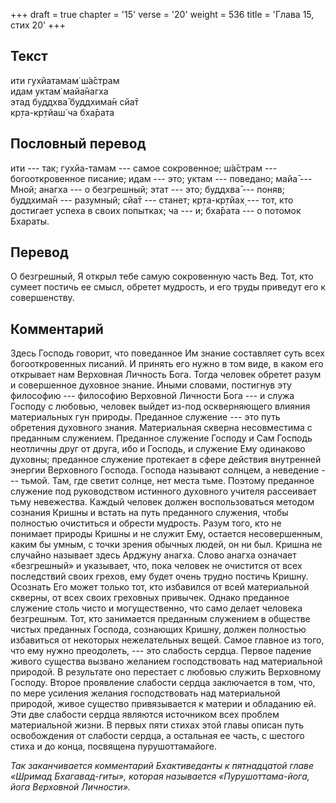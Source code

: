 +++
draft = true
chapter = '15'
verse = '20'
weight = 536
title = 'Глава 15, стих 20'
+++
## Текст

ити гухйатамам̇ ш́а̄страм  
идам уктам̇ майа̄нагха  
этад буддхва̄ буддхима̄н сйа̄т  
кр̣та-кр̣тйаш́ ча бха̄рата

## Пословный перевод

ити --- так; гухйа-тамам --- самое сокровенное; ш́а̄страм ---
богооткровенное писание; идам --- это; уктам --- поведано; майа̄ ---
Мной; анагха --- о безгрешный; этат --- это; буддхва̄ --- поняв;
буддхима̄н --- разумный; сйа̄т --- станет; кр̣та-кр̣тйах̣ --- тот, кто
достигает успеха в своих попытках; ча --- и; бха̄рата --- о потомок
Бхараты.

## Перевод

О безгрешный, Я открыл тебе самую сокровенную часть Вед. Тот, кто сумеет
постичь ее смысл, обретет мудрость, и его труды приведут его к
совершенству.

## Комментарий

Здесь Господь говорит, что поведанное Им знание составляет суть всех
богооткровенных писаний. И принять его нужно в том виде, в каком его
открывает нам Верховная Личность Бога. Тогда человек обретет разум и
совершенное духовное знание. Иными словами, постигнув эту философию ---
философию Верховной Личности Бога --- и служа Господу с любовью, человек
выйдет из-под оскверняющего влияния материальных гун природы. Преданное
служение --- это путь обретения духовного знания. Материальная скверна
несовместима с преданным служением. Преданное служение Господу и Сам
Господь неотличны друг от друга, ибо и Господь, и служение Ему одинаково
духовны; преданное служение протекает в сфере действия внутренней
энергии Верховного Господа. Господа называют солнцем, а неведение ---
тьмой. Там, где светит солнце, нет места тьме. Поэтому преданное
служение под руководством истинного духовного учителя рассеивает тьму
невежества. Каждый человек должен воспользоваться методом сознания
Кришны и встать на путь преданного служения, чтобы полностью очиститься
и обрести мудрость. Разум того, кто не понимает природы Кришны и не
служит Ему, остается несовершенным, каким бы умным, с точки зрения
обычных людей, он ни был. Кришна не случайно называет здесь Арджуну
анагха. Слово анагха означает «безгрешный» и указывает, что, пока
человек не очистится от всех последствий своих грехов, ему будет очень
трудно постичь Кришну. Осознать Его может только тот, кто избавился от
всей материальной скверны, от всех своих греховных привычек. Однако
преданное служение столь чисто и могущественно, что само делает человека
безгрешным. Тот, кто занимается преданным служением в обществе чистых
преданных Господа, сознающих Кришну, должен полностью избавиться от
некоторых нежелательных вещей. Самое главное из того, что ему нужно
преодолеть, --- это слабость сердца. Первое падение живого существа
вызвано желанием господствовать над материальной природой. В результате
оно перестает с любовью служить Верховному Господу. Второе проявление
слабости сердца заключается в том, что, по мере усиления желания
господствовать над материальной природой, живое существо привязывается к
материи и обладанию ей. Эти две слабости сердца являются источником всех
проблем материальной жизни. В первых пяти стихах этой главы описан путь
освобождения от слабости сердца, а остальная ее часть, с шестого стиха и
до конца, посвящена пурушоттамайоге.

*Так заканчивается комментарий Бхактиведанты к пятнадцатой главе «Шримад
Бхагавад-гиты», которая называется «Пурушоттама-йога, йога Верховной
Личности».*
